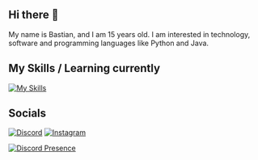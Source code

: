## Hi there 👋
My name is Bastian, and I am 15 years old. I am interested in technology, software and programming languages like Python and Java.

## My Skills / Learning currently
[![My Skills](https://skillicons.dev/icons?i=py,java,cloudflare)](https://github.com/BalthasarBH)

## Socials
[![Discord](https://skillicons.dev/icons?i=discord)](https://discord.com/users/870702940862677102)
[![Instagram](https://skillicons.dev/icons?i=instagram)](https://www.instagram.com/balthasarbh/)

[![Discord Presence](https://lanyard.cnrad.dev/api/224270178836283392)](https://discord.com/users/870702940862677102)
